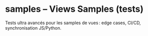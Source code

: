 # samples – Views Samples (tests)

Tests ultra avancés pour les samples de vues : edge cases, CI/CD, synchronisation JS/Python.
